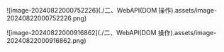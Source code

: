 ![image-20240822000752226](./二、WebAPI(DOM 操作).assets/image-20240822000752226.png)

![image-20240822000916862](./二、WebAPI(DOM 操作).assets/image-20240822000916862.png)